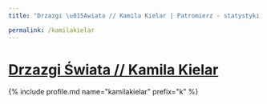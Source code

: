 ```yaml
---
title: "Drzazgi \u015Awiata // Kamila Kielar | Patromierz - statystyki Patronite.pl"

permalink: /kamilakielar
---
```


# [Drzazgi Świata // Kamila Kielar](https://patronite.pl/kamilakielar)

{% include profile.md name="kamilakielar" prefix="k" %}
